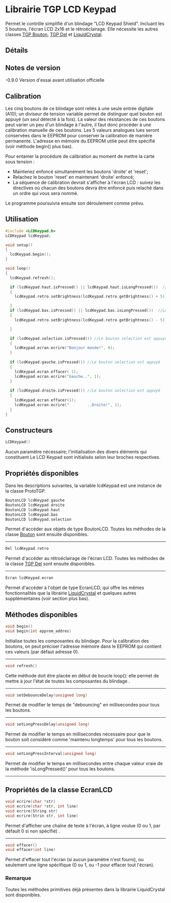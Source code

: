 # Librairie TGP LCD Keypad

Permet le contrôle simplifié d'un blindage "LCD Keypad Shield". Incluant les 5 boutons, l'écran LCD 2x16 et le rétroéclairage. Elle nécessite les autres classes [TGP Bouton](https://github.com/TechnoPhysCAL/TGP_Bouton), [TGP Del](https://github.com/TechnoPhysCAL/TGP_Del) et [LiquidCrystal](https://www.arduino.cc/en/Reference/LiquidCrystal).

## Détails

## Notes de version
-0.9.0 Version d'essai avant utilisation officielle

## Calibration

Les cinq boutons de ce blindage sont reliés à une seule entrée digitale (A10); un diviseur de tension variable permet de distinguer quel bouton est appuyé (un seul détecté à la fois). La valeur des résistances de ces boutons peut varier un peu d'un blindage à l'autre, il faut donc procéder à une calibration manuelle de ces boutons. Les 5 valeurs analogues lues seront conservées dans le EEPROM pour conserver la calibration de manière permanente. L'adresse en mémoire du EEPROM utilié peut être spécifié (voir méthode begin() plus bas).

Pour entamer la procédure de calibration au moment de mettre la carte sous tension : 
- Maintenez enfoncé simultanément les boutons 'droite' et 'reset';
- Relachez le bouton 'reset' en maintenant 'droite' enfoncé;
- La séquence de calibration devrait s'afficher à l'écran LCD : suivez les directives où chacun des boutons devra être enfoncé puis relaché dans un ordre qui vous sera nommé.

Le programme poursuivra ensuite son déroulement comme prévu.


## Utilisation

```cpp
#include <LCDKeypad.h>
LCDKeypad lcdKeypad;

void setup()
{
  lcdKeypad.begin();
}

void loop()
{
  lcdKeypad.refresh();

  if (lcdKeypad.haut.isPressed() || lcdKeypad.haut.isLongPressed())  //Le bouton HAUT ou BAS est appuyé
  {
    lcdKeypad.retro.setBrightness(lcdKeypad.retro.getBrightness() + 5); //Augmenter la luminosité du rétroéclairage

  }
  if (lcdKeypad.bas.isPressed() || lcdKeypad.bas.isLongPressed())  //Le bouton HAUT ou BAS est appuyé
  {
    lcdKeypad.retro.setBrightness(lcdKeypad.retro.getBrightness() - 5); //Diminuer la luminosité du rétroéclairage

  }

  if (lcdKeypad.selection.isPressed()) //Le bouton selection est appuyé
  {
    lcdKeypad.ecran.ecrire("Bonjour monde!", 0);
  }
  
  if (lcdKeypad.gauche.isPressed()) //Le bouton selection est appuyé
  {
    lcdKeypad.ecran.effacer( 1);
    lcdKeypad.ecran.ecrire("Gauche..", 1);
  }
  
  if (lcdKeypad.droite.isPressed()) //Le bouton selection est appuyé
  {
    lcdKeypad.ecran.effacer(1);
    lcdKeypad.ecran.ecrire("        ..Droite!", 1);
  }
}
```

## Constructeurs
```cpp
LCDKeypad()

```
Aucun paramètre nécessaire; l'initialisation des divers éléments qui constituent Le LCD Keypad sont initialisés selon leur broches respectives.


## Propriétés disponibles

Dans les descriptions suivantes, la variable lcdKeypad est une instance de la classe ProtoTGP.

```cpp
BoutonLCD lcdKeypad.gauche
BoutonLCD lcdKeypad.droite
BoutonLCD lcdKeypad.haut
BoutonLCD lcdKeypad.bas
BoutonLCD lcdKeypad.selection
```
Permet d'accéder aux objets de type BoutonLCD. Toutes les méthodes de la classe [Bouton](https://github.com/TechnoPhysCAL/TGP_Bouton) sont ensuite disponibles.

---
```cpp
Del lcdKeypad.retro
```
Permet d'accéder au rétroéclairage de l'écran LCD.  Toutes les méthodes de la classe [TGP Del](https://github.com/TechnoPhysCAL/TGP_Del) sont ensuite disponibles.

---
```cpp
Ecran lcdKeypad.ecran
```
Permet d'accéder à l'objet de type EcranLCD, qui offre les mêmes fonctionnalités que la librairie [LiquidCrystal](https://www.arduino.cc/en/Reference/LiquidCrystal) et quelques autres supplémentaires (voir section plus bas).

## Méthodes disponibles
```cpp
void begin()
void begin(int epprom_addres)
```
Initialise toutes les composantes du blindage. Pour la calibration des boutons, on peut préciser l'adresse mémoire dans le EEPROM qui contient ces valeurs (par défaut adresse 0).

---
```cpp
void refresh()
```
Cette méthode doit être placée en début de boucle loop(): elle permet de mettre à jour l'état de toutes les composantes du blindage .

---
```cpp
void setDebounceDelay(unsigned long)
```
Permet de modifier le temps de "debouncing" en millisecondes pour tous les boutons.

---
```cpp
void setLongPressDelay(unsigned long)
```
Permet de modifier le temps en millisecondes nécessaire pour que le bouton soit considéré comme 'maintenu longtemps' pour tous les boutons.

---
```cpp
void setLongPressInterval(unsigned long)
```
Permet de modifier le temps en millisecondes entre chaque valeur vraie de la méthode  'isLongPressed()' pour tous les boutons.

---

## Propriétés de la classe EcranLCD

```cpp
void ecrire(char *str)
void ecrire(char *str, int line)
void ecrire(String str)
void ecrire(Strin str, int line)

```
Permet d'afficher une chaîne de texte à l'écran, à ligne voulue (0 ou 1, par défault 0 si non spécifié) .

--- 
```cpp
void effacer()
void effacer(int line)

```
Permet d'effacer tout l'écran (si aucun paramètre n'est fourni), ou seulement une ligne spécifique (0 ou 1, ou -1 pour effacer tout l'écran).

### Remarque

Toutes les méthodes primitives déjà présentes dans la librairie LiquidCrystal sont disponibles.